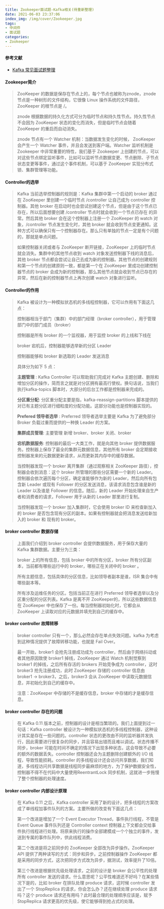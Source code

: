 ```yaml
---
title: Zookeeper面试题-Kafka相关(待重新整理)
date: 2021-06-03 23:37:06
index_img: /img/cover/Zookeeper.jpg
tags:
- 中间件
- 面试题
categories:
- Zookeeper
---
```


#### 参考文献

*  [Kafka 常见面试题整理](https://mp.weixin.qq.com/s/pShUnc1pyjg3alIwxDFkPw)

#### Zookeeper简介

> ZooKeeper 的数据是保存在节点上的，每个节点也被称为znode，znode 节点是一种树形的文件结构，它很像 Linux 操作系统的文件路径，ZooKeeper 的根节点是 /。
>
> znode 根据数据的持久化方式可分为临时节点和持久性节点。持久性节点不会因为 ZooKeeper 状态的变化而消失，但是临时节点会随着 ZooKeeper 的重启而自动消失。
>
> znode 节点有一个 Watcher 机制：当数据发生变化的时候， ZooKeeper 会产生一个 Watcher 事件，并且会发送到客户端。Watcher 监听机制是 Zookeeper 中非常重要的特性，我们基于 Zookeeper 上创建的节点，可以对这些节点绑定监听事件，比如可以监听节点数据变更、节点删除、子节点状态变更等事件，通过这个事件机制，可以基于 ZooKeeper 实现分布式锁、集群管理等功能。

#### **Controller的选举**

> Kafka 当前选举控制器的规则是：Kafka 集群中第一个启动的 broker 通过在 ZooKeeper 里创建一个临时节点 /controller 让自己成为 controller 控制器。其他 broker 在启动时也会尝试创建这个节点，但是由于这个节点已存在，所以后面想要创建 /controller 节点时就会收到一个节点已存在 的异常。然后其他 broker 会在这个控制器上注册一个 ZooKeeper 的 watch 对象，/controller 节点发生变化时，其他 broker 就会收到节点变更通知。这种方式可以确保只有一个控制器存在。那么只有单独的节点一定是有个问题的，那就是单点问题。
>
> 如果控制器关闭或者与 ZooKeeper 断开链接，ZooKeeper 上的临时节点就会消失。集群中的其他节点收到 watch 对象发送控制器下线的消息后，其他 broker 节点都会尝试让自己去成为新的控制器。其他节点的创建规则和第一个节点的创建原则一致，都是第一个在 ZooKeeper 里成功创建控制器节点的 broker 会成为新的控制器，那么其他节点就会收到节点已存在的异常，然后在新的控制器节点上再次创建 watch 对象进行监听。

#### **Controller的作用**

> Kafka 被设计为一种模拟状态机的多线程控制器，它可以作用有下面这几点：
>
> 控制器相当于部门（集群）中的部门经理（broker controller），用于管理部门中的部门成员（broker）
>
> 控制器是所有 broker 的一个监视器，用于监控 broker 的上线和下线在
>
> broker 宕机后，控制器能够选举新的分区 Leader
>
> 控制器能够和 broker 新选取的 Leader 发送消息
>
> 具体分为如下 5 点：
>
> **主题管理** : Kafka Controller 可以帮助我们完成对 Kafka 主题创建、删除和增加分区的操作，简而言之就是对分区拥有最高行使权。换句话说，当我们执行kafka-topics 脚本时，大部分的后台工作都是控制器来完成的。
>
> **分区重分配**: 分区重分配主要是指，kafka-reassign-partitions 脚本提供的对已有主题分区进行细粒度的分配功能。这部分功能也是控制器实现的。
>
> **Prefered 领导者选举** : Preferred 领导者选举主要是 Kafka 为了避免部分 Broker 负载过重而提供的一种换 Leader 的方案。
>
> **集群成员管理**: 主要管理 新增 broker、broker 关闭、broker
>
> **宕机数据服务**: 控制器的最后一大类工作，就是向其他 broker 提供数据服务。控制器上保存了最全的集群元数据信息，其他所有 broker 会定期接收控制器发来的元数据更新请求，从而更新其内存中的缓存数据。
>
> 当控制器发现一个 broker 离开集群（通过观察相关 ZooKeeper 路径），控制器会收到消息：这个 broker 所管理的那些分区需要一个新的 Leader。控制器会依次遍历每个分区，确定谁能够作为新的 Leader，然后向所有包含新 Leader 或现有 Follower 的分区发送消息，该请求消息包含谁是新的 Leader 以及谁是 Follower 的信息。随后，新的 Leader 开始处理来自生产者和消费者的请求，Follower 用于从新的 Leader 那里进行复制。
>
> 当控制器发现一个 broker 加入集群时，它会使用 broker ID 来检查新加入的 broker 是否包含现有分区的副本。如果有控制器就会把消息发送给新加入的 broker 和 现有的 broker。

#### **broker controller 数据存储**

> 上面我们介绍到 broker controller 会提供数据服务，用于保存大量的 Kafka 集群数据。主要分为三类：
>
> broker 上的所有信息，包括 broker 中的所有分区，broker 所有分区副本，当前都有哪些运行中的 broker，哪些正在关闭中的 broker 。
>
> 所有主题信息，包括具体的分区信息，比如领导者副本是谁，ISR 集合中有哪些副本等。
>
> 所有涉及运维任务的分区。包括当前正在进行 Preferred 领导者选举以及分区重分配的分区列表。Kafka 是离不开 ZooKeeper的，所以这些数据信息在 ZooKeeper 中也保存了一份。每当控制器初始化时，它都会从 ZooKeeper 上读取对应的元数据并填充到自己的缓存中。

#### **broker controller 故障转移**

> broker controller 只有一个，那么必然会存在单点失效问题。kafka 为考虑到这种情况提供了故障转移功能，也就是 Fail Over。
>
> 最一开始，broker1 会抢先注册成功成为 controller，然后由于网络抖动或者其他原因致使 broker1 掉线，ZooKeeper 通过 Watch 机制觉察到 broker1 的掉线，之后所有存活的 brokers 开始竞争成为 controller，这时 broker3 抢先注册成功，此时 ZooKeeper 存储的 controller 信息由 broker1 -> broker3，之后，broker3 会从 ZooKeeper 中读取元数据信息，并初始化到自己的缓存中。
>
> 注意：ZooKeeper 中存储的不是缓存信息，broker 中存储的才是缓存信息。

#### **broker controller 存在的问题**

> 在 Kafka 0.11 版本之前，控制器的设计是相当繁琐的。我们上面提到过一句话：Kafka controller 被设计为一种模拟状态机的多线程控制器，这种设计其实是存在一些问题的。controller 状态的更改由不同的监听器并发执行，因此需要进行很复杂的同步，并且容易出错而且难以调试。状态传播不同步，broker 可能在时间不确定的情况下出现多种状态，这会导致不必要的额外的数据丢失。controller 控制器还会为主题删除创建额外的 I/O 线程，导致性能损耗。controller 的多线程设计还会访问共享数据，我们知道，多线程访问共享数据是线程同步最麻烦的地方，为了保护数据安全性，控制器不得不在代码中大量使用ReentrantLock 同步机制，这就进一步拖慢了整个控制器的处理速度。

#### **broker controller 内部设计原理**

> 在 Kafka 0.11 之后，Kafka controller 采用了新的设计，把多线程的方案改成了单线程加事件队列的方案。主要所做的改变有下面这几点：
>
> 第一个改进是增加了一个 Event Executor Thread，事件执行线程，不管是 Event Queue 事件队列还是 Controller context 控制器上下文都会交给事件执行线程进行处理。将原来执行的操作全部建模成一个个独立的事件，发送到专属的事件队列中，供此线程消费。
>
> 第二个改进是将之前同步的 ZooKeeper 全部改为异步操作。ZooKeeper API 提供了两种读写的方式：同步和异步。之前控制器操作 ZooKeeper 都是采用的同步方式，这次把同步方式改为异步，据测试，效率提升了10倍。
>
> 第三个改进是根据优先级处理请求，之前的设计是 broker 会公平性的处理所有 controller 发送的请求。什么意思呢？公平性难道还不好吗？在某些情况下是的，比如 broker 在排队处理 produce 请求，这时候 controller 发出了一个 StopReplica 的请求，你会怎么办？还在继续处理 produce 请求吗？这个 produce 请求还有用吗？此时最合理的处理顺序应该是，赋予 StopReplica 请求更高的优先级，使它能够得到抢占式的处理。
